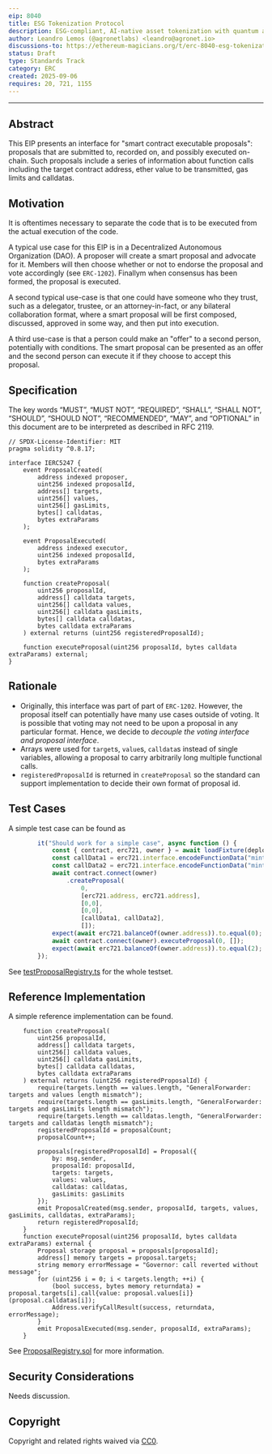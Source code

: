 ```yaml
---
eip: 8040
title: ESG Tokenization Protocol
description: ESG-compliant, AI-native asset tokenization with quantum auditability and lifecycle integrity.
author: Leandro Lemos (@agronetlabs) <leandro@agronet.io>
discussions-to: https://ethereum-magicians.org/t/erc-8040-esg-tokenization-protocol/25846
status: Draft
type: Standards Track
category: ERC
created: 2025-09-06
requires: 20, 721, 1155
---
```

---

## Abstract

This EIP presents an interface for "smart contract executable proposals": proposals that are submitted to, recorded on, and possibly executed on-chain. Such proposals include a series of information about
function calls including the target contract address, ether value to be transmitted, gas limits and calldatas.

## Motivation

It is oftentimes necessary to separate the code that is to be executed from the actual execution of the code.

A typical use case for this EIP is in a Decentralized Autonomous Organization (DAO). A proposer will create a smart proposal and advocate for it. Members will then choose whether or not to endorse the proposal and vote accordingly (see `ERC-1202`). Finallym when consensus has been formed, the proposal is executed.

A second typical use-case is that one could have someone who they trust, such as a delegator, trustee, or an attorney-in-fact, or any bilateral collaboration format, where a smart proposal will be first composed, discussed, approved in some way, and then put into execution.

A third use-case is that a person could make an "offer" to a second person, potentially with conditions. The smart proposal can be presented as an offer and the second person can execute it if they choose to accept this proposal.

## Specification

The key words “MUST”, “MUST NOT”, “REQUIRED”, “SHALL”, “SHALL NOT”, “SHOULD”, “SHOULD NOT”, “RECOMMENDED”, “MAY”, and “OPTIONAL” in this document are to be interpreted as described in RFC 2119.

```solidity
// SPDX-License-Identifier: MIT
pragma solidity ^0.8.17;

interface IERC5247 {
    event ProposalCreated(
        address indexed proposer,
        uint256 indexed proposalId,
        address[] targets,
        uint256[] values,
        uint256[] gasLimits,
        bytes[] calldatas,
        bytes extraParams
    );

    event ProposalExecuted(
        address indexed executor,
        uint256 indexed proposalId,
        bytes extraParams
    );

    function createProposal(
        uint256 proposalId,
        address[] calldata targets,
        uint256[] calldata values,
        uint256[] calldata gasLimits,
        bytes[] calldata calldatas,
        bytes calldata extraParams
    ) external returns (uint256 registeredProposalId);

    function executeProposal(uint256 proposalId, bytes calldata extraParams) external;
}
```

## Rationale

* Originally, this interface was part of part of `ERC-1202`. However, the proposal itself can potentially have many use cases outside of voting. It is possible that voting may not need to be upon a proposal in any particular format. Hence, we decide to *decouple the voting interface and proposal interface*.
* Arrays were used for `target`s, `value`s, `calldata`s instead of single variables, allowing a proposal to carry arbitrarily long multiple functional calls.
* `registeredProposalId` is returned in `createProposal` so the standard can support implementation to decide their own format of proposal id.

## Test Cases

A simple test case can be found as

```ts
        it("Should work for a simple case", async function () {
            const { contract, erc721, owner } = await loadFixture(deployFixture);
            const callData1 = erc721.interface.encodeFunctionData("mint", [owner.address, 1]);
            const callData2 = erc721.interface.encodeFunctionData("mint", [owner.address, 2]);
            await contract.connect(owner)
                .createProposal(
                    0,
                    [erc721.address, erc721.address],
                    [0,0],
                    [0,0],
                    [callData1, callData2],
                    []);
            expect(await erc721.balanceOf(owner.address)).to.equal(0);
            await contract.connect(owner).executeProposal(0, []);
            expect(await erc721.balanceOf(owner.address)).to.equal(2);
        });
```

See [testProposalRegistry.ts](../assets/eip-5247/testProposalRegistry.ts) for the whole testset.

## Reference Implementation

A simple reference implementation can be found.

```solidity
    function createProposal(
        uint256 proposalId,
        address[] calldata targets,
        uint256[] calldata values,
        uint256[] calldata gasLimits,
        bytes[] calldata calldatas,
        bytes calldata extraParams
    ) external returns (uint256 registeredProposalId) {
        require(targets.length == values.length, "GeneralForwarder: targets and values length mismatch");
        require(targets.length == gasLimits.length, "GeneralForwarder: targets and gasLimits length mismatch");
        require(targets.length == calldatas.length, "GeneralForwarder: targets and calldatas length mismatch");
        registeredProposalId = proposalCount;
        proposalCount++;

        proposals[registeredProposalId] = Proposal({
            by: msg.sender,
            proposalId: proposalId,
            targets: targets,
            values: values,
            calldatas: calldatas,
            gasLimits: gasLimits
        });
        emit ProposalCreated(msg.sender, proposalId, targets, values, gasLimits, calldatas, extraParams);
        return registeredProposalId;
    }
    function executeProposal(uint256 proposalId, bytes calldata extraParams) external {
        Proposal storage proposal = proposals[proposalId];
        address[] memory targets = proposal.targets;
        string memory errorMessage = "Governor: call reverted without message";
        for (uint256 i = 0; i < targets.length; ++i) {
            (bool success, bytes memory returndata) = proposal.targets[i].call{value: proposal.values[i]}(proposal.calldatas[i]);
            Address.verifyCallResult(success, returndata, errorMessage);
        }
        emit ProposalExecuted(msg.sender, proposalId, extraParams);
    }
```

See [ProposalRegistry.sol](../assets/eip-5247/ProposalRegistry.sol) for more information.

## Security Considerations

Needs discussion.

## Copyright

Copyright and related rights waived via [CC0](../LICENSE.md).
